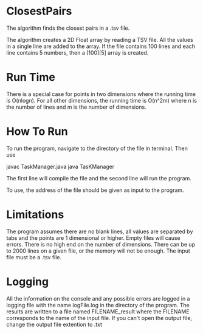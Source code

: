 # ClosestPairs
The algorithm finds the closest pairs in a .tsv file.

The algorithm creates a 2D Float array by reading a TSV file.
All the values in a single line are added to the array. If the file contains 100 lines and each line contains 5 numbers, then a [100][5] array is created.

# Run Time
There is a special case for points in two dimensions where the running time is O(nlogn).
For all other dimensions, the running time is O(n^2m) where n is the number of lines and m is the number of dimensions.

# How To Run
To run the program, navigate to the directory of the file in terminal. Then use

javac TaskManager.java
java TasKManager

The first line will compile the file and the second line will run the program.

To use, the address of the file should be given as input to the program.

# Limitations
The program assumes there are no blank lines, all values are separated by tabs and the points are 1 dimensional or higher. Empty files will cause errors. There is no high end on the number of dimensions. There can be up to 2000 lines on a given file, or the memory will not be enough.
The input file must be a .tsv file.

# Logging
All the information on the console and any possible errors are logged in a logging file with the name logFile.log in the directory of the program. The results are written to a file named FILENAME_result where the FILENAME corresponds to the name of the input file.
If you can't open the output file, change the output file extention to .txt
